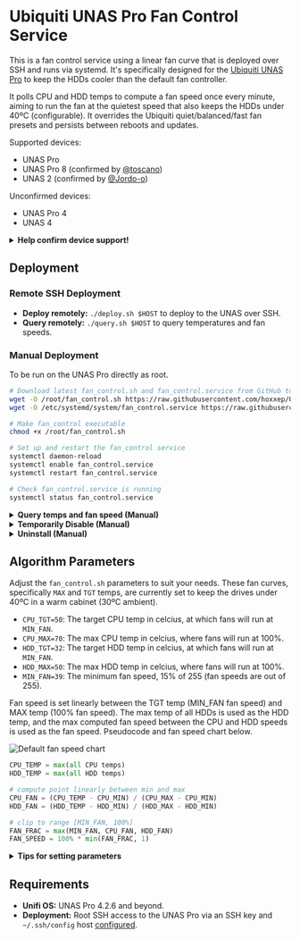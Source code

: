 # Ubiquiti UNAS Pro Fan Control Service

This is a fan control service using a linear fan curve that is deployed over SSH and runs via systemd. It's specifically designed for the [Ubiquiti UNAS Pro](https://ui.com/us/en/integrations/network-storage) to keep the HDDs cooler than the default fan controller.

It polls CPU and HDD temps to compute a fan speed once every minute, aiming to run the fan at the quietest speed that also keeps the HDDs under 40ºC (configurable). It overrides the Ubiquiti quiet/balanced/fast fan presets and persists between reboots and updates.

Supported devices:
- UNAS Pro
- UNAS Pro 8 (confirmed by [@toscano](https://github.com/hoxxep/UNAS-Pro-fan-control/pull/4))
- UNAS 2 (confirmed by [@Jordo-o](https://github.com/hoxxep/UNAS-Pro-fan-control/issues/5))

Unconfirmed devices:
- UNAS Pro 4
- UNAS 4

<details>
<summary><strong>Help confirm device support!</strong></summary>

Please follow this checklist when confirming device support:
- Run the `/root/fan_control.sh` script manually on your UNAS (or `query.sh` remotely), which will output logs with sensor readings.
- Confirm CPU and all HDD temperature sensors are reading correctly, and there is a temperature reading for each of your installed HDDs. Example output below.
    ```
    /sys/class/hwmon/hwmon0/temp1_input CPU Temperature: 44ºC
    /sys/class/hwmon/hwmon0/temp2_input CPU Temperature: 35ºC
    /sys/class/hwmon/hwmon0/temp3_input CPU Temperature: 55ºC
    /sys/class/thermal/thermal_zone0/temp CPU Temperature: 55ºC
    /dev/sda HDD Temperature: 34°C
    /dev/sdb HDD Temperature: 34°C
    /dev/sdc HDD Temperature: 35°C
    /dev/sdd HDD Temperature: 34°C
    /dev/sde HDD Temperature: 36°C
    /dev/sdf HDD Temperature: 34°C
    /dev/sdg HDD Temperature: 35°C
    Max HDD Temperature: 36°C
    CPU Temperature: 55°C
    ```
- Confirm the fan speed is being set correctly. Note that Unifi OS can also change the fan speed, so occasional mismatches between the set and read fan speeds are acceptable, and `fan_control.sh` can be run multiple times. Example output below.
    ```
    Min Fan Speed: 39
    HDD Fan Speed: 56
    CPU Fan Speed: 63
    Final Fan Speed (Max): 63
    Fan /sys/class/hwmon/hwmon0/pwm1 has been set to 63/255, and is reading as 63/255.
    Fan /sys/class/hwmon/hwmon0/pwm2 has been set to 63/255, and is reading as 63/255.
    Fan /sys/class/hwmon/hwmon0/pwm3 has been set to 63/255, and is reading as 63/255.
    ```
- When running the systemd service, confirm the HDD temperatures and fan speeds reach your expected range after 30+ minutes of operation.

Please raise a GitHub issue to confirm if this script is working, or to log what the issue is and we can try to add support if you're willing to help us test. Patches for new temperature sensors or fan devices are also welcome. Thanks!

</details>

## Deployment

### Remote SSH Deployment

- **Deploy remotely:** `./deploy.sh $HOST` to deploy to the UNAS over SSH.
- **Query remotely:** `./query.sh $HOST` to query temperatures and fan speeds.

### Manual Deployment

To be run on the UNAS Pro directly as root.
```bash
# Download latest fan_control.sh and fan_control.service from GitHub to their destinations
wget -O /root/fan_control.sh https://raw.githubusercontent.com/hoxxep/UNAS-Pro-fan-control/refs/heads/main/fan_control.sh
wget -O /etc/systemd/system/fan_control.service https://raw.githubusercontent.com/hoxxep/UNAS-Pro-fan-control/refs/heads/main/fan_control.service

# Make fan_control executable
chmod +x /root/fan_control.sh

# Set up and restart the fan_control service
systemctl daemon-reload
systemctl enable fan_control.service
systemctl restart fan_control.service

# Check fan_control.service is running
systemctl status fan_control.service
```

<details>
<summary><strong>Query temps and fan speed (Manual)</strong></summary>

Simply run the `fan_control.sh` script to query current temperatures and computed fan speed.

```bash
/root/fan_control.sh
```

</details>

<details>
<summary><strong>Temporarily Disable (Manual)</strong></summary>

```bash
# stop service, will still start fan_control again on next reboot
systemctl stop fan_control.service

# stop and disable service, won't start fan_control on next reboot
systemctl disable fan_control.service
```

And you can re-enable with:

```bash
systemctl enable fan_control.service
systemctl start fan_control.service
```

</details>

<details>
<summary><strong>Uninstall (Manual)</strong></summary>

```bash
systemctl disable fan_control.service
rm /root/fan_control.sh
rm /etc/systemd/system/fan_control.service
systemctl daemon-reload
```

</details>

## Algorithm Parameters

Adjust the `fan_control.sh` parameters to suit your needs. These fan curves, specifically `MAX` and `TGT` temps, are currently set to keep the drives under 40ºC in a warm cabinet (30ºC ambient).

- `CPU_TGT=50`: The target CPU temp in celcius, at which fans will run at `MIN_FAN`.
- `CPU_MAX=70`: The max CPU temp in celcius, where fans will run at 100%.
- `HDD_TGT=32`: The target HDD temp in celcius, at which fans will run at `MIN_FAN`.
- `HDD_MAX=50`: The max HDD temp in celcius, where fans will run at 100%.
- `MIN_FAN=39`: The minimum fan speed, 15% of 255 (fan speeds are out of 255).

Fan speed is set linearly between the TGT temp (MIN_FAN fan speed) and MAX temp (100% fan speed). The max temp of all HDDs is used as the HDD temp, and the max computed fan speed between the CPU and HDD speeds is used as the fan speed. Pseudocode and fan speed chart below.

![Default fan speed chart](https://github.com/hoxxep/UNAS-Pro-fan-control/blob/main/CHART.png?raw=true)

```python
CPU_TEMP = max(all CPU temps)
HDD_TEMP = max(all HDD temps)

# compute point linearly between min and max
CPU_FAN = (CPU_TEMP - CPU_MIN) / (CPU_MAX - CPU_MIN)
HDD_FAN = (HDD_TEMP - HDD_MIN) / (HDD_MAX - HDD_MIN)

# clip to range [MIN_FAN, 100%]
FAN_FRAC = max(MIN_FAN, CPU_FAN, HDD_FAN)
FAN_SPEED = 100% * min(FAN_FRAC, 1)
```

<details>
<summary><strong>Tips for setting parameters</strong></summary>

Typically we leave the MAX variables fixed, and experiment with the TGT to find an ideal fan speed/noise/temperature trade off.

Set the HDD and CPU max temperatures where you would like to run the fans at 100%, where the system is definitely too hot. Then experiment with different HDD and CPU target (TGT) temperatures to where you would like to run the CPU at the minimum fan speed. **A lower TGT temperature will result in higher fan speeds** which should keep the system cooler.

Look out for which temperature is setting the fan speed. The HDD and CPU temps compute two separate fan curves, and the higher computed fan speed is chosen. The systemd service will check temperatures and set fan speeds once every minute.

#### Remote edit and redeploy
Adjust algorithm parameters in `fan_control.sh` remotely and redeploy remotely with `./deploy.sh $HOST`. Temperatures and computed fan speeds can be queried with `./query.sh $HOST`.

#### Manual edit and redeploy
Adjust algorithm parameters in `/root/fan_control.sh`, and then restart the systemd unit with:

```bash
systemctl daemon-reload
systemctl restart fan_control.service
```

Temperatures and fan speeds can be queried by running `/root/fan_control.sh` directly.

</details>

## Requirements

- **Unifi OS:** UNAS Pro 4.2.6 and beyond.
- **Deployment:** Root SSH access to the UNAS Pro via an SSH key and `~/.ssh/config` host [configured](https://goteleport.com/blog/how-to-set-up-ssh-keys/).

